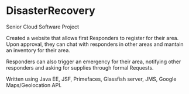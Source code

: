 # DisasterRecovery

Senior Cloud Software Project

Created a website that allows first Responders to register for their area.
Upon approval, they can chat with responders in other areas and mantain an inventory for their area.

Responders can also trigger an emergency for their area, notifying other responders and asking for supplies through formal Requests.

Written using Java EE, JSF, Primefaces, Glassfish server, JMS, Google Maps/Geolocation API.

